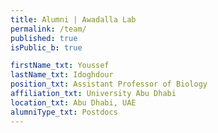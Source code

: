 ```yaml
---
title: Alumni | Awadalla Lab
permalink: /team/
published: true
isPublic_b: true

firstName_txt: Youssef
lastName_txt: Idoghdour
position_txt: Assistant Professor of Biology
affiliation_txt: University Abu Dhabi
location_txt: Abu Dhabi, UAE
alumniType_txt: Postdocs
---
```

